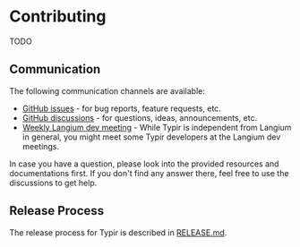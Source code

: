 # Contributing

TODO


## Communication

The following communication channels are available:

- [GitHub issues](https://github.com/TypeFox/typir/issues) - for bug reports, feature requests, etc.
- [GitHub discussions](https://github.com/TypeFox/typir/discussions) - for questions, ideas, announcements, etc.
- [Weekly Langium dev meeting](https://github.com/eclipse-langium/langium/discussions/564?sort=new) - While Typir is independent from Langium in general, you might meet some Typir developers at the Langium dev meetings.

In case you have a question, please look into the provided resources and documentations first.
If you don't find any answer there, feel free to use the discussions to get help.


## Release Process

The release process for Typir is described in [RELEASE.md](./RELEASE.md).
